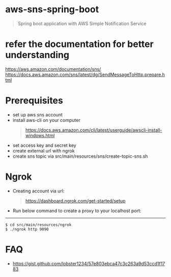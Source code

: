 # aws-sns-spring-boot
> Spring boot application with AWS Simple Notification Service


# refer the documentation for better understanding
https://aws.amazon.com/documentation/sns/
https://docs.aws.amazon.com/sns/latest/dg/SendMessageToHttp.prepare.html


# Prerequisites
  * set up aws sns account
  * install aws-cli on your computer
    > https://docs.aws.amazon.com/cli/latest/userguide/awscli-install-windows.html
  * set access key and secret key
  * create external url with ngrok 
  * create sns topic via src/main/resources/sns/create-topic-sns.sh
  
# Ngrok
  * Creating account via url:
    > https://dashboard.ngrok.com/get-started/setup
  * Run below command to create a proxy to your localhost port:
---
    $ cd src/main/resources/ngrok
    $ ./ngrok http 9090

# FAQ
  * https://gist.github.com/lobster1234/57e803ebca47c3c263a9d53ccd1f1783
